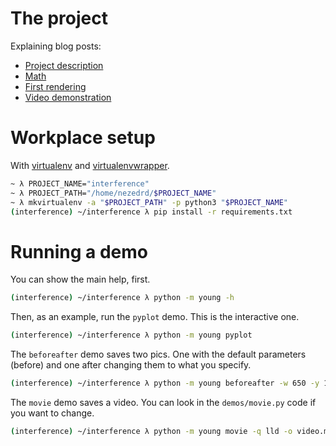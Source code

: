 # The project

Explaining blog posts:
* [Project description][blog1]
* [Math][blog2]
* [First rendering][blog3]
* [Video demonstration][blog4]

[blog1]: https://nezedrd.github.io/python/interference/2018/04/20/interference-project.html
[blog2]: https://nezedrd.github.io/python/interference/2018/04/27/interference-math.html
[blog3]: https://nezedrd.github.io/python/interference/2018/05/01/interference-rendering.html
[blog4]: https://nezedrd.github.io/python/interference/2018/05/10/interference-demo.html

# Workplace setup

With [virtualenv][ve] and [virtualenvwrapper][vew].

```sh
~ λ PROJECT_NAME="interference"
~ λ PROJECT_PATH="/home/nezedrd/$PROJECT_NAME"
~ λ mkvirtualenv -a "$PROJECT_PATH" -p python3 "$PROJECT_NAME"
(interference) ~/interference λ pip install -r requirements.txt
```

[ve]:  https://virtualenv.pypa.io/en/stable/installation/
[vew]: http://virtualenvwrapper.readthedocs.io/en/latest/install.html

# Running a demo

You can show the main help, first.

```sh
(interference) ~/interference λ python -m young -h
```

Then, as an example, run the `pyplot` demo. This is the interactive one.

```sh
(interference) ~/interference λ python -m young pyplot
```

The `beforeafter` demo saves two pics. One with the default parameters (before)
and one after changing them to what you specify.

```sh
(interference) ~/interference λ python -m young beforeafter -w 650 -y 15 -d 3
```

The `movie` demo saves a video. You can look in the `demos/movie.py` code if
you want to change.

```sh
(interference) ~/interference λ python -m young movie -q lld -o video.mp4
```
